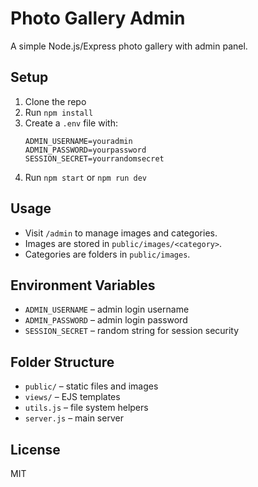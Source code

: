 # Photo Gallery Admin

A simple Node.js/Express photo gallery with admin panel.

## Setup

1. Clone the repo
2. Run `npm install`
3. Create a `.env` file with:
    ```
    ADMIN_USERNAME=youradmin
    ADMIN_PASSWORD=yourpassword
    SESSION_SECRET=yourrandomsecret
    ```
4. Run `npm start` or `npm run dev`

## Usage

- Visit `/admin` to manage images and categories.
- Images are stored in `public/images/<category>`.
- Categories are folders in `public/images`.

## Environment Variables

- `ADMIN_USERNAME` – admin login username
- `ADMIN_PASSWORD` – admin login password
- `SESSION_SECRET` – random string for session security

## Folder Structure

- `public/` – static files and images
- `views/` – EJS templates
- `utils.js` – file system helpers
- `server.js` – main server

## License

MIT